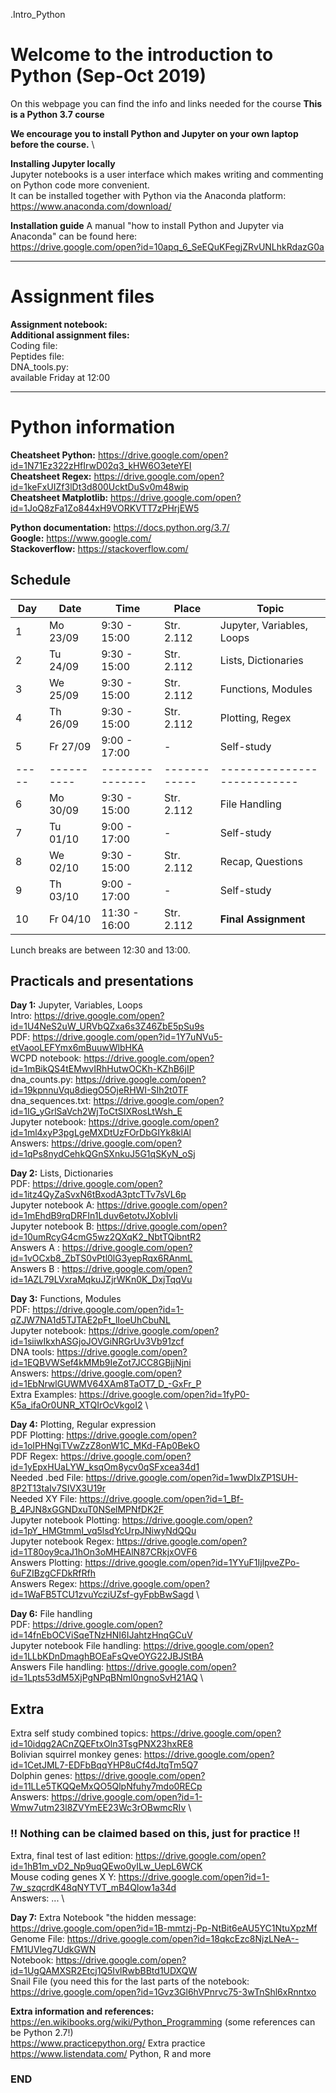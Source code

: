 .Intro_Python

# Welcome to the introduction to Python (Sep-Oct 2019)

On this webpage you can find the info and links needed for the course
**This is a Python 3.7 course**

**We encourage you to install Python and Jupyter on your own laptop before the course.** \

**Installing Jupyter locally**\
Jupyter notebooks is a user interface which makes writing and commenting on Python code more convenient.\
It can be installed together with Python via the Anaconda platform:\
https://www.anaconda.com/download/

**Installation guide**
A manual "how to install Python and Jupyter via Anaconda" can be found here:\
https://drive.google.com/open?id=10apq_6_SeEQuKFegjZRvUNLhkRdazG0a

--------------------------------------------------------------------------------------
# Assignment files 

**Assignment notebook:**  \
**Additional assignment files:** \
Coding file:  \
Peptides file:  \
DNA_tools.py:  \
available Friday at 12:00

--------------------------------------------------------------------------------------

# Python information

**Cheatsheet Python:** https://drive.google.com/open?id=1N71Ez322zHfIrwD02q3_kHW6O3eteYEI \
**Cheatsheet Regex:** https://drive.google.com/open?id=1keFxUIZf3lDt3d800UcktDuSv0m48wip \
**Cheatsheet Matplotlib:** https://drive.google.com/open?id=1JoQ8zFa1Zo844xH9VORKVTT7zPHrjEW5 

**Python documentation:** https://docs.python.org/3.7/ \
**Google:** https://www.google.com/ \
**Stackoverflow:** https://stackoverflow.com/ 

## Schedule

| Day | Date     | Time          | Place      | Topic                     |
|-----|----------|---------------|------------|---------------------------|
| 1   | Mo 23/09 |  9:30 - 15:00 | Str. 2.112 | Jupyter, Variables, Loops |
| 2   | Tu 24/09 |  9:30 - 15:00 | Str. 2.112 | Lists, Dictionaries       |
| 3   | We 25/09 |  9:30 - 15:00 | Str. 2.112 | Functions, Modules	      |
| 4   | Th 26/09 |  9:30 - 15:00 | Str. 2.112 | Plotting, Regex           |
| 5   | Fr 27/09 |  9:00 - 17:00 | -          | Self-study                |
|-----|----------|---------------|------------|---------------------------|
| 6   | Mo 30/09 |  9:30 - 15:00 | Str. 2.112 | File Handling             |
| 7   | Tu 01/10 |  9:00 - 17:00 | -          | Self-study                |
| 8   | We 02/10 |  9:30 - 15:00 | Str. 2.112 | Recap, Questions          |
| 9   | Th 03/10 |  9:00 - 17:00 | -          | Self-study                |
| 10  | Fr 04/10 | 11:30 - 16:00 | Str. 2.112 | **Final Assignment**      |

Lunch breaks are between 12:30 and 13:00.



## Practicals and presentations ###

**Day 1:** Jupyter, Variables, Loops\
Intro: https://drive.google.com/open?id=1U4NeS2uW_URVbQZxa6s3Z46ZbE5pSu9s \
PDF: https://drive.google.com/open?id=1Y7uNVu5-etVaooLEFYmx6mBuuwWlbHKA \
WCPD notebook: https://drive.google.com/open?id=1mBikQS4tEMwvIRhHutwOCKh-KZhB6jIP \
dna_counts.py: https://drive.google.com/open?id=19kpnnuVqu8diegO5OjeRHWI-SIh2t0TF \
dna_sequences.txt: https://drive.google.com/open?id=1IG_yGrlSaVch2WjToCtSIXRosLtWsh_E \
Jupyter notebook: https://drive.google.com/open?id=1ml4xyP3pgLgeMXDtUzFOrDbGIYk8klAl \
Answers: https://drive.google.com/open?id=1qPs8nydCehkQGnSXnkuJ5G1qSKyN_oSj  

**Day 2:** Lists, Dictionaries \
PDF: https://drive.google.com/open?id=1itz4QyZaSvxN6tBxodA3ptcTTv7sVL6p \
Jupyter notebook A: https://drive.google.com/open?id=1mEhdB9rqDRFIn1Lduv6etotvJXobIvIi \
Jupyter notebook B: https://drive.google.com/open?id=10umRcyG4cmG5wz2QXqK2_NbtTQibntR2 \
Answers A : https://drive.google.com/open?id=1vOCxb8_ZbTS0vPtl0lG3yepRqx6RAnmL \
Answers B : https://drive.google.com/open?id=1AZL79LVxraMqkuJZjrWKn0K_DxjTqqVu

**Day 3:** Functions, Modules \
PDF: https://drive.google.com/open?id=1-qZJW7NA1d5TJTAE2pFt_lIoeUhCbuNL \
Jupyter notebook: https://drive.google.com/open?id=1siiwIkxhASGjoJOVGiNRGrUv3Vb91zcf \
DNA tools: https://drive.google.com/open?id=1EQBVWSef4kMMb9IeZot7JCC8GBjjNjni \
Answers: https://drive.google.com/open?id=1EbNrwlGUWMV64XAm8TaOT7_D_-GxFr_P \
Extra Examples: https://drive.google.com/open?id=1fyP0-K5a_ifaOr0UNR_XTQIrOcVkgoI2 \

**Day 4:** Plotting, Regular expression \
PDF Plotting: https://drive.google.com/open?id=1oIPHNgiTVwZzZ8onW1C_MKd-FAp0BekO \
PDF Regex: https://drive.google.com/open?id=1yEpxHUaLYW_ksqOm8ycv0qSFxcea34d1 \
Needed .bed File: https://drive.google.com/open?id=1wwDIxZP1SUH-8P2T13taIv7SIVX3U19r \
Needed XY File: https://drive.google.com/open?id=1_Bf-B_4PJN8xGGNDxuT0NSelMPNfDK2F \
Jupyter notebook Plotting: https://drive.google.com/open?id=1pY_HMGtmmI_vq5lsdYcUrpJNiwyNdQQu \
Jupyter notebook Regex: https://drive.google.com/open?id=1T80oy9caJ1hOn3oMHEAlN87CRkjxOVF6 \
Answers Plotting: https://drive.google.com/open?id=1YYuF1IjlpveZPo-6uFZIBzgCFDkRfRfh \
Answers Regex: https://drive.google.com/open?id=1WaFB5TCU1zvuYcziUZsf-gyFpbBwSagd \

**Day 6:** File handling \
PDF: https://drive.google.com/open?id=14fnEbOCViSqeTNzHNI6IJahtzHnqGCuV \
Jupyter notebook File handling: https://drive.google.com/open?id=1LLbKDnDmaghBOEaFsQveOYG22JBJStBA \
Answers File handling: https://drive.google.com/open?id=1Lpts53dM5XjPgNPqBNmI0ngnoSvH21AQ \


## Extra ##
Extra self study combined topics: https://drive.google.com/open?id=10idqg2ACnZQEFtxOln3TsgPNX23hxRE8 \
Bolivian squirrel monkey genes: https://drive.google.com/open?id=1CetJML7-EDFbBqqYHP8uCf4dJtqTm5Q7 \
Dolphin genes: https://drive.google.com/open?id=11LLe5TKQQeMxQO5QlpNfuhy7mdo0RECp \
Answers: https://drive.google.com/open?id=1-Wmw7utm23l8ZVYmEE23Wc3rOBwmcRIv \

### !! Nothing can be claimed based on this, just for practice !! ###
Extra, final test of last edition: https://drive.google.com/open?id=1hB1m_vD2_Np9uqQEwo0yILw_UepL6WCK \
Mouse coding genes X Y: https://drive.google.com/open?id=1-7w_szqcrdK48qNYTVT_mB4QIow1a34d  \
Answers: ... \


**Day 7:** Extra
Notebook "the hidden message: https://drive.google.com/open?id=1B-mmtzj-Pp-NtBit6eAU5YC1NtuXpzMf \
Genome File: https://drive.google.com/open?id=18qkcEzc8NjzLNeA--FM1UVleg7UdkGWN  \
Notebook: https://drive.google.com/open?id=1UgQAMXSR2Etcj1Q5IvlRwbBBtd1UDXQW \
Snail File (you need this for the last parts of the notebook: \
https://drive.google.com/open?id=1Gvz3Gl6hVPnrvc75-3wTnShl6xRnntxo 



**Extra information and references:** \
https://en.wikibooks.org/wiki/Python_Programming (some references can be Python 2.7!) \
https://www.practicepython.org/ Extra practice \
https://www.listendata.com/ Python, R and more


### END
